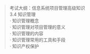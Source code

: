 > 考试大纲：信息系统项目管理高级知识  
> 3.4 知识管理  
> · 知识管理概念   
> · 知识管理对项目管理的意义  
> · 知识管理的内容  
> · 知识管理常用的工具和手段  
> · 知识产权保护  


